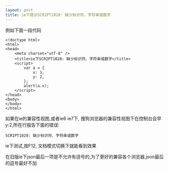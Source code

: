 ```yaml
---
layout: post
title: ie下提示SCRIPT1028: 缺少标识符、字符串或数字
---
```


例如下面一段代码

    <!doctype html>
    <html>
    <head>
        <meta charset="utf-8" />
        <title>ie下SCRIPT1028: 缺少标识符、字符串或数字</title>
        <script>
            var a = {
                x: 1,
                y: 2,
            };
            alert(a.x);
        </script>
    </head>
    <body>
    </body>
    </html>

如果在ie的兼容性视图,或者ie6 ie7下, 搜狗浏览器的兼容性视图下在控制台会早y:2,所在行报告下面的错误:

    SCRIPT1028: 缺少标识符、字符串或数字 

ie下测试,按F12, 文档模式切换下就能看到效果

在旧版ie下json最后一项是不允许有逗号的,为了更好的兼容各个浏览器,json最后的逗号最好不加
